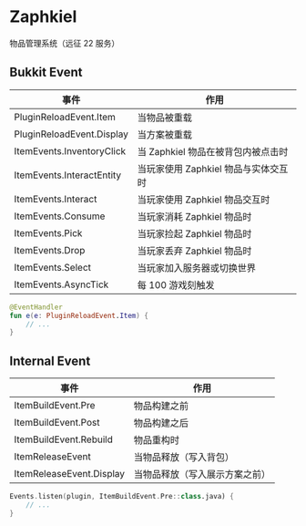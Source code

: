 # Zaphkiel
物品管理系统（远征 22 服务）

## Bukkit Event

| 事件 | 作用 |
| --- | --- |
| PluginReloadEvent.Item | 当物品被重载 |
| PluginReloadEvent.Display | 当方案被重载 |
| ItemEvents.InventoryClick | 当 Zaphkiel 物品在被背包内被点击时 |
| ItemEvents.InteractEntity | 当玩家使用 Zaphkiel 物品与实体交互时 |
| ItemEvents.Interact | 当玩家使用 Zaphkiel 物品交互时 |
| ItemEvents.Consume | 当玩家消耗 Zaphkiel 物品时 |
| ItemEvents.Pick | 当玩家捡起 Zaphkiel 物品时 |
| ItemEvents.Drop | 当玩家丢弃 Zaphkiel 物品时 |
| ItemEvents.Select | 当玩家加入服务器或切换世界 |
| ItemEvents.AsyncTick | 每 100 游戏刻触发 |

```kotlin
@EventHandler
fun e(e: PluginReloadEvent.Item) {
    // ...
}
```

## Internal Event

| 事件 | 作用 |
| --- | --- |
| ItemBuildEvent.Pre | 物品构建之前 |
| ItemBuildEvent.Post | 物品构建之后 |
| ItemBuildEvent.Rebuild | 物品重构时 |
| ItemReleaseEvent | 当物品释放（写入背包） |
| ItemReleaseEvent.Display | 当物品释放（写入展示方案之前） |

```kotlin
Events.listen(plugin, ItemBuildEvent.Pre::class.java) {
    // ...
}
```